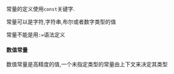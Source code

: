 常量的定义使用`const`关键字.

常量可以是字符,字符串,布尔或者数字类型的值

常量不能是用`:=`语法定义



#### 数值常量

数值常量是高精度的值,一个未指定类型的常量由上下文来决定其类型



